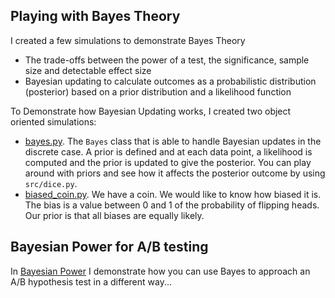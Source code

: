 ## Playing with Bayes Theory
I created a few simulations to demonstrate Bayes Theory
- The trade-offs between the power of a test, the significance,
  sample size and detectable effect size
- Bayesian updating to calculate outcomes as a probabilistic distribution (posterior) 
  based on a prior distribution and a likelihood function

To Demonstrate how Bayesian Updating works, I created two object oriented simulations:
 - [bayes.py](https://github.com/MaxBamberger/DataScienceProjects/blob/master/exploring-bayes/src/bayes.py). The `Bayes` class that is able to handle Bayesian updates in the discrete case. A prior is defined and at each data point, a likelihood is computed and the prior is updated to give the posterior. You can play around with priors and see how it affects the posterior outcome by using `src/dice.py`.
 - [biased_coin.py](https://github.com/MaxBamberger/DataScienceProjects/blob/master/exploring-bayes/src/biased_coin.py). We have a coin. We would like to know how biased it is. The bias is a value between 0 and 1 of the probability of flipping heads. Our prior is that all biases are equally likely.

## Bayesian Power for A/B testing
In [Bayesian Power](https://github.com/MaxBamberger/DataScienceProjects/blob/master/exploring-bayes/bayes-test.ipynb) I demonstrate how you can use Bayes to approach an A/B hypothesis test in a different way...
